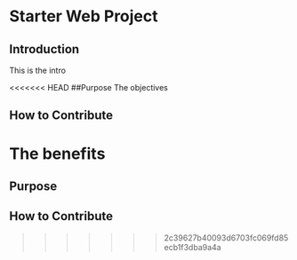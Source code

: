 # Starter Web Project

## Introduction
 This is the intro

<<<<<<< HEAD
##Purpose
 The objectives
## How to Contribute
  The benefits 
=======
## Purpose

## How to Contribute
>>>>>>> 2c39627b40093d6703fc069fd85ecb1f3dba9a4a
